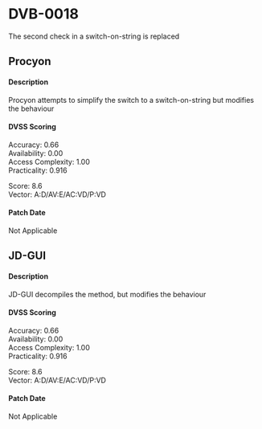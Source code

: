 # DVB-0018
The second check in a switch-on-string is replaced

##  Procyon
#### Description
Procyon attempts to simplify the switch to a switch-on-string but modifies the behaviour

#### DVSS Scoring
Accuracy: 0.66  
Availability: 0.00  
Access Complexity: 1.00  
Practicality: 0.916  

Score: 8.6  
Vector: A:D/AV:E/AC:VD/P:VD

#### Patch Date
Not Applicable

##  JD-GUI
#### Description
JD-GUI decompiles the method, but modifies the behaviour

#### DVSS Scoring
Accuracy: 0.66  
Availability: 0.00  
Access Complexity: 1.00  
Practicality: 0.916  

Score: 8.6  
Vector: A:D/AV:E/AC:VD/P:VD

#### Patch Date
Not Applicable
